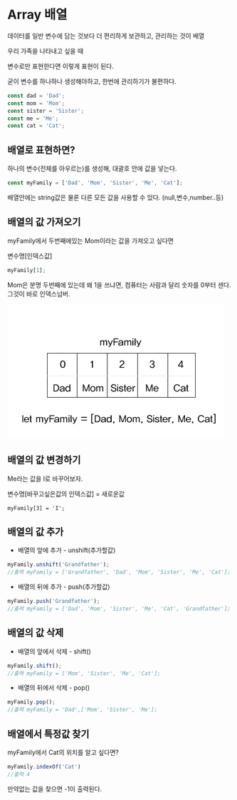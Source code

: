 # Array 배열
데이터를 일반 변수에 담는 것보다 더 편리하게 보관하고, 관리하는 것이 배열

우리 가족을 나타내고 싶을 때 

변수로만 표현한다면 이렇게 표현이 된다.

굳이 변수를 하나하나 생성해야하고, 한번에 관리하기가 불편하다.

```js
const dad = 'Dad';
const mom = 'Mom';
const sister = 'Sister';
const me = 'Me';
const cat = 'Cat';
```

## 배열로 표현하면?
하나의 변수(전체를 아우르는)를 생성해, 대괄호 안에 값을 넣는다.

```js
const myFamily = ['Dad', 'Mom', 'Sister', 'Me', 'Cat'];
```
배열안에는 string값은 물론 다른 모든 값을 사용할 수 있다. (null,변수,number..등)

## 배열의 값 가져오기

myFamily에서 두번째에있는 Mom이라는 값을 가져오고 싶다면

변수명[인덱스값]
``` js
myFamily[1];
```
Mom은 분명 두번째에 있는데 왜 1을 쓰냐면, 컴퓨터는 사람과 달리 숫자를 0부터 센다.
그것이 바로 인덱스넘버.

![Alt text](../IMG//array.png)

## 배열의 값 변경하기

Me라는 값을 I로 바꾸어보자.

변수명[바꾸고싶은값의 인덱스값] = 새로운값
```
myFamily[3] = 'I';
```

## 배열의 값 추가
- 배열의 앞에 추가 - unshift(추가할값)

```js
myFamily.unshift('Grandfather');
//출력 myFamily = ['Grandfather', 'Dad', 'Mom', 'Sister', 'Me', 'Cat'];
```

- 배열의 뒤에 추가 - push(추가할값)

```js
myFamily.push('Grandfather');
//출력 myFamily = ['Dad', 'Mom', 'Sister', 'Me', 'Cat', 'Grandfather'];
```


## 배열의 값 삭제
- 배열의 앞에서 삭제 - shift()
```js
myFamily.shift();
//출력 myFamily = ['Mom', 'Sister', 'Me', 'Cat'];
```
- 배열의 뒤에서 삭제 - pop()
```js
myFamily.pop();
//출력 myFamily = 'Dad',['Mom', 'Sister', 'Me'];
```

## 배열에서 특정값 찾기
myFamily에서 Cat의 위치를 알고 싶다면?
```js
myFamily.indexOf('Cat')
//출력 4 
```
만약없는 값을 찾으면 -1이 출력된다.
